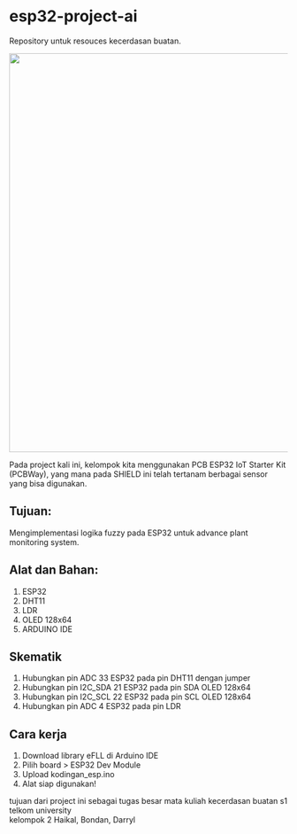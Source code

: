 # esp32-project-ai
Repository untuk resouces kecerdasan buatan.<br>

<img src=https://github.com/user-attachments/assets/cdb347d6-ae17-41e0-9245-11b409b0bb05 width="720"/>

Pada project kali ini, kelompok kita menggunakan PCB ESP32 IoT Starter Kit (PCBWay), yang mana pada SHIELD ini telah tertanam berbagai sensor yang bisa digunakan. 

## Tujuan:
Mengimplementasi logika fuzzy pada ESP32 untuk advance plant monitoring system.<br>

## Alat dan Bahan:
1. ESP32
2. DHT11
3. LDR
4. OLED 128x64
5. ARDUINO IDE

## Skematik
1. Hubungkan pin ADC 33 ESP32 pada pin DHT11 dengan jumper
2. Hubungkan pin I2C_SDA 21 ESP32 pada pin SDA OLED 128x64
3. Hubungkan pin I2C_SCL 22 ESP32 pada pin SCL OLED 128x64
4. Hubungkan pin ADC 4 ESP32 pada pin LDR

## Cara kerja
1. Download library eFLL di Arduino IDE
2. Pilih board > ESP32 Dev Module
3. Upload kodingan_esp.ino
4. Alat siap digunakan!

tujuan dari project ini sebagai tugas besar mata kuliah kecerdasan buatan s1 telkom university<br>
kelompok 2 Haikal, Bondan, Darryl
